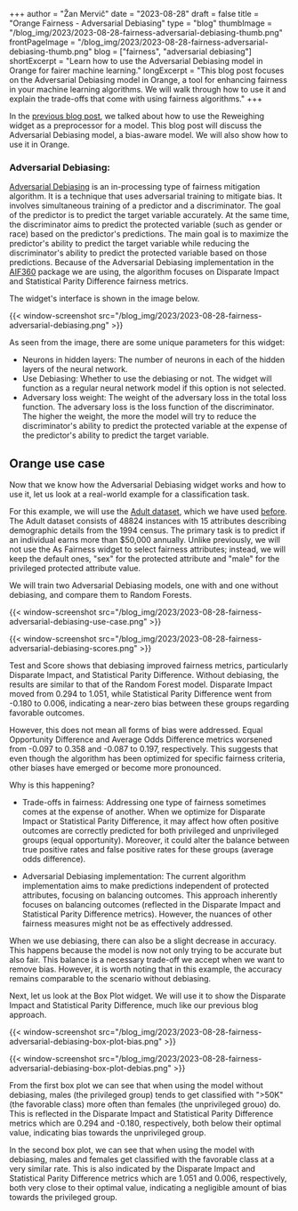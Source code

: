 +++
author = "Žan Mervič"
date = "2023-08-28"
draft = false
title = "Orange Fairness - Adversarial Debiasing"
type = "blog"
thumbImage = "/blog_img/2023/2023-08-28-fairness-adversarial-debiasing-thumb.png"
frontPageImage = "/blog_img/2023/2023-08-28-fairness-adversarial-debiasing-thumb.png"
blog = ["fairness", "adversarial debiasing"]
shortExcerpt = "Learn how to use the Adversarial Debiasing model in Orange for fairer machine learning."
longExcerpt = "This blog post focuses on the Adversarial Debiasing model in Orange, a tool for enhancing fairness in your machine learning algorithms. We will walk through how to use it and explain the trade-offs that come with using fairness algorithms."
+++

In the [previous blog post](/blog/2023/2023-08-25-fairness-reweighing-preprocessor/), we talked about how to use the Reweighing widget as a preprocessor for a model. This blog post will discuss the Adversarial Debiasing model, a bias-aware model. We will also show how to use it in Orange.

### Adversarial Debiasing:

[Adversarial Debiasing](https://arxiv.org/abs/1801.07593) is an in-processing type of fairness mitigation algorithm. It is a technique that uses adversarial training to mitigate bias. It involves simultaneous training of a predictor and a discriminator. The goal of the predictor is to predict the target variable accurately. At the same time, the discriminator aims to predict the protected variable (such as gender or race) based on the predictor's predictions. The main goal is to maximize the predictor's ability to predict the target variable while reducing the discriminator's ability to predict the protected variable based on those predictions. Because of the Adversarial Debiasing implementation in the [AIF360](https://aif360.res.ibm.com/) package we are using, the algorithm focuses on Disparate Impact and Statistical Parity Difference fairness metrics.

The widget's interface is shown in the image below.

{{< window-screenshot src="/blog_img/2023/2023-08-28-fairness-adversarial-debiasing.png" >}}

As seen from the image, there are some unique parameters for this widget:

- Neurons in hidden layers: The number of neurons in each of the hidden layers of the neural network.
- Use Debiasing: Whether to use the debiasing or not. The widget will function as a regular neural network model if this option is not selected.
- Adversary loss weight: The weight of the adversary loss in the total loss function. The adversary loss is the loss function of the discriminator. The higher the weight, the more the model will try to reduce the discriminator's ability to predict the protected variable at the expense of the predictor's ability to predict the target variable.


## Orange use case

Now that we know how the Adversarial Debiasing widget works and how to use it, let us look at a real-world example for a classification task. 

For this example, we will use the [Adult dataset](https://archive.ics.uci.edu/ml/datasets/adult), which we have used [before](/blog/2023/2023-08-23-fairness-dataset-bias/). The Adult dataset consists of 48824 instances with 15 attributes describing demographic details from the 1994 census. The primary task is to predict if an individual earns more than $50,000 annually. Unlike previously, we will not use the As Fairness widget to select fairness attributes; instead, we will keep the default ones, "sex" for the protected attribute and "male" for the privileged protected attribute value. 

We will train two Adversarial Debiasing models, one with and one without debiasing, and compare them to Random Forests.

{{< window-screenshot src="/blog_img/2023/2023-08-28-fairness-adversarial-debiasing-use-case.png" >}}

{{< window-screenshot src="/blog_img/2023/2023-08-28-fairness-adversarial-debiasing-scores.png" >}}

Test and Score shows that debiasing improved fairness metrics, particularly Disparate Impact, and Statistical Parity Difference. Without debiasing, the results are similar to that of the Random Forest model. Disparate Impact moved from 0.294 to 1.051, while Statistical Parity Difference went from -0.180 to 0.006, indicating a near-zero bias between these groups regarding favorable outcomes.

However, this does not mean all forms of bias were addressed. Equal Opportunity Difference and Average Odds Difference metrics worsened from -0.097 to 0.358 and -0.087 to 0.197, respectively. This suggests that even though the algorithm has been optimized for specific fairness criteria, other biases have emerged or become more pronounced.

Why is this happening?

- Trade-offs in fairness: Addressing one type of fairness sometimes comes at the expense of another. When we optimize for Disparate Impact or Statistical Parity Difference, it may affect how often positive outcomes are correctly predicted for both privileged and unprivileged groups (equal opportunity). Moreover, it could alter the balance between true positive rates and false positive rates for these groups (average odds difference).

- Adversarial Debiasing implementation: The current algorithm implementation aims to make predictions independent of protected attributes, focusing on balancing outcomes. This approach inherently focuses on balancing outcomes (reflected in the Disparate Impact and Statistical Parity Difference metrics). However, the nuances of other fairness measures might not be as effectively addressed.

When we use debiasing, there can also be a slight decrease in accuracy. This happens because the model is now not only trying to be accurate but also fair. This balance is a necessary trade-off we accept when we want to remove bias. However, it is worth noting that in this example, the accuracy remains comparable to the scenario without debiasing.

Next, let us look at the Box Plot widget. We will use it to show the Disparate Impact and Statistical Parity Difference, much like our previous blog approach.

{{< window-screenshot src="/blog_img/2023/2023-08-28-fairness-adversarial-debiasing-box-plot-bias.png" >}}

{{< window-screenshot src="/blog_img/2023/2023-08-28-fairness-adversarial-debiasing-box-plot-debias.png" >}}

From the first box plot we can see that when using the model without debiasing, males (the privileged group) tends to get classified with ">50K" (the favorable class) more often than females (the unprivileged grouo) do. This is reflected in the Disparate Impact and Statistical Parity Difference metrics which are 0.294 and -0.180, respectively, both below their optimal value, indicating bias towards the unprivileged group.

In the second box plot, we can see that when using the model with debiasing, males and females get classified with the favorable class at a very similar rate. This is also indicated by the Disparate Impact and Statistical Parity Difference metrics which are 1.051 and 0.006, respectively, both very close to their optimal value, indicating a negligible amount of bias towards the privileged group.